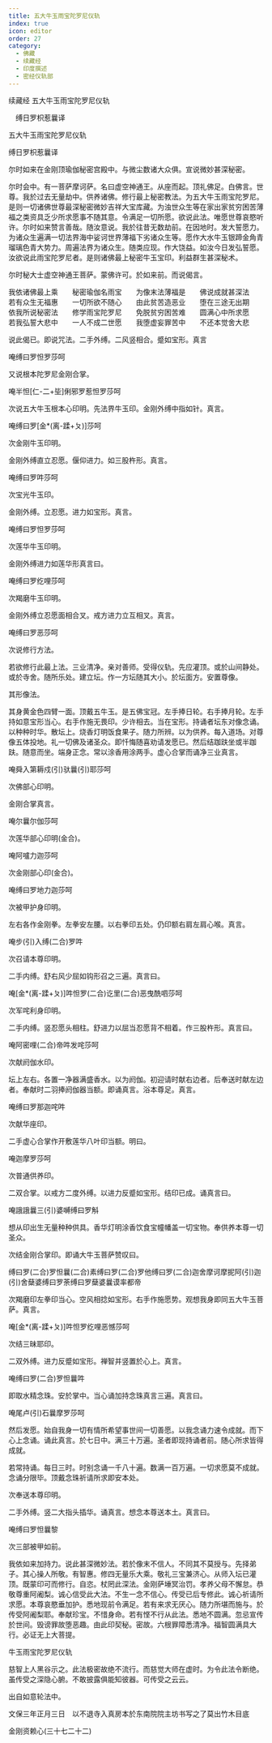 ```yaml
---
title: 五大牛玉雨宝陀罗尼仪轨
index: true
icon: editor
order: 27
category:
  - 佛藏
  - 续藏经
  - 印度撰述
  - 密经仪轨部
---
```


续藏经   五大牛玉雨宝陀罗尼仪轨  

　缚日罗枳惹曩译  

五大牛玉雨宝陀罗尼仪轨  

缚日罗枳惹曩译  

尔时如来在金刚顶瑜伽秘密宫殿中。与微尘数诸大众俱。宣说微妙甚深秘密。  

尔时会中。有一菩萨摩诃萨。名曰虚空神通王。从座而起。顶礼佛足。白佛言。世尊。我於过去无量劫中。供养诸佛。修行最上秘密教法。为五大牛玉雨宝陀罗尼。是则一切诸佛世尊最深秘密微妙吉祥大宝库藏。为浊世众生等在家出家贫穷困苦薄福之类资具乏少所求愿事不随其意。令满足一切所愿。欲说此法。唯愿世尊哀愍听许。尔时如来赞言善哉。随汝意说。我於往昔无数劫前。在因地时。发大誓愿力。为诸众生遍满一切法界海中娑诃世界薄福下劣诸众生等。愿作大水牛玉银蹄金角青瑠璃色青大势力。周遍法界为诸众生。随类应现。作大饶益。如汝今日发弘誓愿。汝欲说此雨宝陀罗尼者。是则诸佛最上秘密牛玉宝印。利益群生甚深秘术。  

尔时秘大士虚空神通王菩萨。蒙佛许可。於如来前。而说偈言。  

我依诸佛最上乘　　秘密瑜伽名雨宝　　为像末法薄福是　　佛说成就甚深法　　若有众生无福惠　　一切所欲不随心　　由此贫苦造恶业　　堕在三途无出期　　依我所说秘密法　　修学雨宝陀罗尼　　免脱贫穷困苦难　　圆满心中所求愿　　若我弘誓大悲中　　一人不成二世愿　　我堕虚妄罪苦中　　不还本觉舍大悲  

说此偈已。即说咒法。二手外缚。二风竖相合。蹙如宝形。真言  

唵缚曰罗怛罗莎呵  

又说根本陀罗尼金刚合掌。  

唵半怛[仁-二+坒]俐邪罗惹怛罗莎呵  

次说五大牛玉根本心印明。先法界牛玉印。金刚外缚中指如针。真言。  

唵缚曰罗[金*(离-蹂+ㄆ)]莎呵  

次金刚牛玉印明。  

金刚外缚直立忍愿。偃仰进力。如三股杵形。真言。  

唵缚曰罗吽莎呵  

次宝光牛玉印。  

金刚外缚。立忍愿。进力如宝形。真言。  

唵缚曰罗怛罗莎呵  

次莲华牛玉印明。  

金刚外缚进力如莲华形真言曰。  

唵缚曰罗纥哩莎呵  

次羯磨牛玉印明。  

金刚外缚立忍愿面相合叉。戒方进力立互相叉。真言。  

唵缚曰罗恶莎呵  

次说修行方法。  

若欲修行此最上法。三业清净。亲对善师。受得仪轨。先应灌顶。或於山间静处。或於寺舍。随所乐处。建立坛。作一方坛随其大小。於坛面方。安置尊像。  

其形像法。  

其身黄金色四臂一面。顶戴五牛玉。是五佛宝冠。左手捧日轮。右手捧月轮。左手持如意宝形当心。右手作施无畏印。少许相去。当在宝形。持诵者坛东对像念诵。以种种时华。散坛上。烧香灯明饭食果子。随力所辨。以为供养。每入道场。对尊像五体投地。礼一切佛及诸圣众。即忏悔随喜劝请发愿已。然后结跏趺坐或半跏趺。随意而坐。端身正念。常以涂香用涂两手。虚心合掌而诵净三业真言。  

唵舜入第耨戍(引)驮曩(引)耶莎呵  

次佛部心印明。  

金刚合掌真言。  

唵尔曩尔伽莎呵  

次莲华部心印明(金合)。  

唵阿嚧力迦莎呵  

次金刚部心印(金合)。  

唵缚曰罗地力迦莎呵  

次被甲护身印明。  

左右各作金刚拳。左拳安左腰。以右拳印五处。仍印额右肩左肩心喉。真言。  

唵步(引)入缚(二合)罗吽  

次召请本尊印明。  

二手内缚。舒右风少屈如钩形召之三遍。真言曰。  

唵[金*(离-蹂+ㄆ)]吽怛罗(二合)讫里(二合)恶曳酰呬莎呵  

次军咤利身印明。  

二手内缚。竖忍愿头相柱。舒进力以屈当忍愿背不相着。作三股杵形。真言曰。  

唵阿密哩(二合)帝吽发咤莎呵  

次献阏伽水印。  

坛上左右。各置一净器满盛香水。以为阏伽。初迎请时献右边者。后奉送时献左边者。奉献时二羽捧阏伽器当额。即诵真言。浴本尊足。真言。  

唵缚曰罗那迦咤吽  

次献华座印。  

二手虚心合掌作开敷莲华八叶印当额。明曰。  

唵迦摩罗莎呵  

次普通供养印。  

二双合掌。以戒方二度外缚。以进力反蹙如宝形。结印已成。诵真言曰。  

唵誐誐曩三(引)婆嚩缚曰罗斛  

想从印出生无量种种供具。香华灯明涂香饮食宝幢幡盖一切宝物。奉供养本尊一切圣众。  

次结金刚合掌印。即诵大牛玉菩萨赞叹曰。  

缚曰罗(二合)罗怛曩(二合)素缚曰罗(二合)罗他缚曰罗(二合)迦舍摩诃摩抳阿(引)迦(引)舍蘖婆缚曰罗荼缚曰罗蘖婆曩谟率都帝  

次羯磨印左拳印当心。空风相捻如宝形。右手作施愿势。观想我身即同五大牛玉菩萨。真言。  

唵[金*(离-蹂+ㄆ)]吽怛罗纥哩恶憾莎呵  

次结三昧耶印。  

二双外缚。进力反蹙如宝形。禅智并竖置於心上。真言。  

唵缚曰罗(二合)罗怛曩吽  

即取水精念珠。安於掌中。当心诵加持念珠真言三遍。真言曰。  

唵尾卢(引)石曩摩罗莎呵  

然后发愿。始自我身一切有情所希望事世间一切善愿。以我念诵力速令成就。而下心上念诵。诵此真言。於七日中。满三十万遍。圣者即现持诵者前。随心所求皆得成就。  

若常持诵。每日三时。时别念诵一千八十遍。数满一百万遍。一切求愿莫不成就。念诵分限毕。顶戴念珠祈请所求即安本处。  

次奉送本尊印明。  

二手外缚。竖二大指头插华。诵真言。想念本尊送本土。真言曰。  

唵缚曰罗怛曩黎  

次三部被甲如前。  

我依如来加持力。说此甚深微妙法。若於像末不信人。不同其不莫授与。先择弟子。其心操人所敬。有智惠。修四无量乐大乘。敬礼三宝兼济心。从师入坛已灌顶。既蒙印可而修行。自恣。杖罔此深法。金刚萨埵冥治罚。孝养父母不懈怠。恭敬尊重阿阇梨。诚心信受此大法。不生一念不信心。传受已后专修此。诚心祈请所求愿。本尊哀愍垂加护。悉地现前令满足。若有来求无厌心。随力所堪而施与。於传受阿阇梨耶。奉献珍宝。不惜身命。若有悭不行从此法。悉地不圆满。忽忌宣传於世间。毁谤罪故堕恶趣。由此印契秘。密故。六根罪障悉清净。福智圆满具大行。必证无上大菩提。  

牛玉雨宝陀罗尼仪轨  

慈智上人黑谷示之。此法极密故绝不流行。而慈觉大师在虚时。为令此法令断绝。虽传受之深隐心腑。不敢披露俱能知彼器。可传受之云云。  

出自如意轮法中。  

文保三年正月三日　以不退寺入真房本於东南院院主坊书写之了莫出竹木目底  

金刚资赖心(三十七二十二)  

